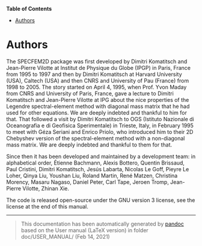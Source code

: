 **Table of Contents**

-   [Authors](#authors)

Authors
=======

The SPECFEM2D package was first developed by Dimitri Komatitsch and Jean-Pierre Vilotte at Institut de Physique du Globe (IPGP) in Paris, France from 1995 to 1997 and then by Dimitri Komatitsch at Harvard University (USA), Caltech (USA) and then CNRS and University of Pau (France) from 1998 to 2005. The story started on April 4, 1995, when Prof. Yvon Maday from CNRS and University of Paris, France, gave a lecture to Dimitri Komatitsch and Jean-Pierre Vilotte at IPG about the nice properties of the Legendre spectral-element method with diagonal mass matrix that he had used for other equations. We are deeply indebted and thankful to him for that. That followed a visit by Dimitri Komatitsch to OGS (Istituto Nazionale di Oceanografia e di Geofisica Sperimentale) in Trieste, Italy, in February 1995 to meet with Géza Seriani and Enrico Priolo, who introduced him to their 2D Chebyshev version of the spectral-element method with a non-diagonal mass matrix. We are deeply indebted and thankful to them for that.

Since then it has been developed and maintained by a development team: in alphabetical order, Étienne Bachmann, Alexis Bottero, Quentin Brissaud, Paul Cristini, Dimitri Komatitsch, Jesús Labarta, Nicolas Le Goff, Pieyre Le Loher, Qinya Liu, Youshan Liu, Roland Martin, René Matzen, Christina Morency, Masaru Nagaso, Daniel Peter, Carl Tape, Jeroen Tromp, Jean-Pierre Vilotte, Zhinan Xie.

The code is released open-source under the GNU version 3 license, see the license at the end of this manual.

-----
> This documentation has been automatically generated by [pandoc](http://www.pandoc.org)
> based on the User manual (LaTeX version) in folder doc/USER_MANUAL/
> (Feb 14, 2021)

